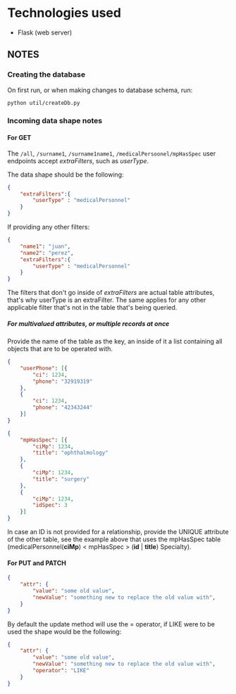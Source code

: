 # Technologies used

- Flask (web server)

## NOTES

### Creating the database

On first run, or when making changes to database schema, run:

```sh
python util/createDb.py
```

### Incoming data shape notes

#### For GET

The `/all`, `/surname1`, `/surname1name1`, `/medicalPersoonel/mpHasSpec` user endpoints accept _extraFilters_, such as _userType_.

The data shape should be the following:

```json
{
    "extraFilters":{
        "userType" : "medicalPersonnel"
    }
}
```

If providing any other filters:

```json
{
    "name1": "juan",
    "name2": "perez",
    "extraFilters":{
        "userType" : "medicalPersonnel"
    }
}
```

The filters that don't go inside of _extraFilters_ are actual table attributes, that's why userType is an extraFilter. The same applies for any other applicable filter that's not in the table that's being queried.

##### For multivalued attributes, or multiple records at once

Provide the name of the table as the key, an inside of it a list containing all objects that are to be operated with.

```json
{
    "userPhone": [{
        "ci": 1234,
        "phone": "32919319"
    },
    {
        "ci": 1234,
        "phone": "42343244"
    }]
}
```

```json
{
    "mpHasSpec": [{
        "ciMp": 1234,
        "title": "ophthalmology"
    },
    {
        "ciMp": 1234,
        "title": "surgery"
    },
    {
        "ciMp": 1234,
        "idSpec": 3
    }]
}
```

In case an ID is not provided for a relationship, provide the UNIQUE attribute of the other table, see the example above that uses the mpHasSpec table (medicalPersonnel(__ciMp__) < mpHasSpec > (__id__ | __title__) Specialty).

#### For PUT and PATCH

```json
{
    "attr": {
        "value": "some old value",
        "newValue": "something new to replace the old value with",
    }
}
```

By default the update method will use the = operator, if LIKE were to be used the shape would be the following:

```json
{
    "attr": {
        "value": "some old value",
        "newValue": "something new to replace the old value with",
        "operator": "LIKE"
    }
}
```
